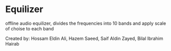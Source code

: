 # Equilizer
offline audio equilizer, divides the frequencies into 10 bands and apply scale of choise to each band

Created by: Hossam Eldin Ali, Hazem Saeed, Saif Aldin Zayed, Bilal Ibrahim Hairab
